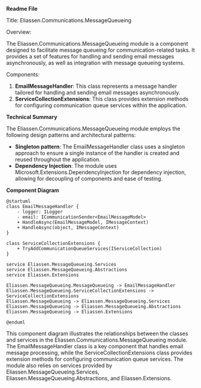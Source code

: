 **Readme File**

Title: Eliassen.Communications.MessageQueueing

 Overview:

The Eliassen.Communications.MessageQueueing module is a component designed to facilitate message queueing for communication-related tasks. It provides a set of features for handling and sending email messages asynchronously, as well as integration with message queueing systems.

Components:

1. **EmailMessageHandler**: This class represents a message handler tailored for handling and sending email messages asynchronously.
2. **ServiceCollectionExtensions**: This class provides extension methods for configuring communication queue services within the application.

**Technical Summary**

The Eliassen.Communications.MessageQueueing module employs the following design patterns and architectural patterns:

* **Singleton pattern**: The EmailMessageHandler class uses a singleton approach to ensure a single instance of the handler is created and reused throughout the application.
* **Dependency Injection**: The module uses Microsoft.Extensions.DependencyInjection for dependency injection, allowing for decoupling of components and ease of testing.

**Component Diagram**

```plantuml
@startuml
class EmailMessageHandler {
    - logger: ILogger
    - email: ICommunicationSender<EmailMessageModel>
    + HandleAsync(EmailMessageModel, IMessageContext)
    + HandleAsync(object, IMessageContext)
}

class ServiceCollectionExtensions {
    + TryAddCommunicationQueueServices(IServiceCollection)
}

service Eliassen.MessageQueueing.Services
service Eliassen.MessageQueueing.Abstractions
service Eliassen.Extensions

Eliassen.MessageQueueing.MessageQueueing -> EmailMessageHandler
Eliassen.MessageQueueing.ServiceCollectionExtensions -> ServiceCollectionExtensions
Eliassen.MessageQueueing -> Eliassen.MessageQueueing.Services
Eliassen.MessageQueueing -> Eliassen.MessageQueueing.Abstractions
Eliassen.MessageQueueing -> Eliassen.Extensions

@enduml
```
This component diagram illustrates the relationships between the classes and services in the Eliassen.Communications.MessageQueueing module. The EmailMessageHandler class is a key component that handles email message processing, while the ServiceCollectionExtensions class provides extension methods for configuring communication queue services. The module also relies on services provided by Eliassen.MessageQueueing.Services, Eliassen.MessageQueueing.Abstractions, and Eliassen.Extensions.
